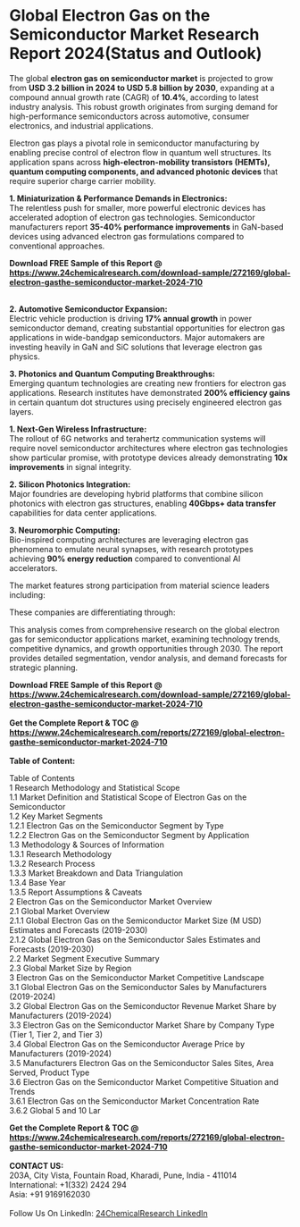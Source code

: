 <h1>Global Electron Gas on the Semiconductor Market Research Report 2024(Status and Outlook)</h1><p>The global <strong>electron gas on semiconductor market</strong> is projected to grow from <strong>USD 3.2 billion in 2024 to USD 5.8 billion by 2030</strong>, expanding at a compound annual growth rate (CAGR) of <strong>10.4%</strong>, according to latest industry analysis. This robust growth originates from surging demand for high-performance semiconductors across automotive, consumer electronics, and industrial applications.</p><p>Electron gas plays a pivotal role in semiconductor manufacturing by enabling precise control of electron flow in quantum well structures. Its application spans across <strong>high-electron-mobility transistors (HEMTs), quantum computing components, and advanced photonic devices</strong> that require superior charge carrier mobility.</p><p><strong>1. Miniaturization &amp; Performance Demands in Electronics:</strong><br>
The relentless push for smaller, more powerful electronic devices has accelerated adoption of electron gas technologies. Semiconductor manufacturers report <strong>35-40% performance improvements</strong> in GaN-based devices using advanced electron gas formulations compared to conventional approaches.</p><div><b>Download FREE Sample of this Report @ 
            <a href="https://www.24chemicalresearch.com/download-sample/272169/global-electron-gasthe-semiconductor-market-2024-710">
            https://www.24chemicalresearch.com/download-sample/272169/global-electron-gasthe-semiconductor-market-2024-710</a></b></div><br><p><strong>2. Automotive Semiconductor Expansion:</strong><br>
Electric vehicle production is driving <strong>17% annual growth</strong> in power semiconductor demand, creating substantial opportunities for electron gas applications in wide-bandgap semiconductors. Major automakers are investing heavily in GaN and SiC solutions that leverage electron gas physics.</p><p><strong>3. Photonics and Quantum Computing Breakthroughs:</strong><br>
Emerging quantum technologies are creating new frontiers for electron gas applications. Research institutes have demonstrated <strong>200% efficiency gains</strong> in certain quantum dot structures using precisely engineered electron gas layers.</p><p><strong>1. Next-Gen Wireless Infrastructure:</strong><br>
The rollout of 6G networks and terahertz communication systems will require novel semiconductor architectures where electron gas technologies show particular promise, with prototype devices already demonstrating <strong>10x improvements</strong> in signal integrity.</p><p><strong>2. Silicon Photonics Integration:</strong><br>
Major foundries are developing hybrid platforms that combine silicon photonics with electron gas structures, enabling <strong>40Gbps+ data transfer</strong> capabilities for data center applications.</p><p><strong>3. Neuromorphic Computing:</strong><br>
Bio-inspired computing architectures are leveraging electron gas phenomena to emulate neural synapses, with research prototypes achieving <strong>90% energy reduction</strong> compared to conventional AI accelerators.</p><p>The market features strong participation from material science leaders including:</p><p>These companies are differentiating through:</p><p>This analysis comes from comprehensive research on the global electron gas for semiconductor applications market, examining technology trends, competitive dynamics, and growth opportunities through 2030. The report provides detailed segmentation, vendor analysis, and demand forecasts for strategic planning.</p><div><b>Download FREE Sample of this Report @ 
            <a href="https://www.24chemicalresearch.com/download-sample/272169/global-electron-gasthe-semiconductor-market-2024-710">
            https://www.24chemicalresearch.com/download-sample/272169/global-electron-gasthe-semiconductor-market-2024-710</a></b></div><br><div><b>Get the Complete Report & TOC @ 
            <a href="https://www.24chemicalresearch.com/reports/272169/global-electron-gasthe-semiconductor-market-2024-710">
            https://www.24chemicalresearch.com/reports/272169/global-electron-gasthe-semiconductor-market-2024-710</a></b></div><br>
            <b>Table of Content:</b><p>Table of Contents<br />
1 Research Methodology and Statistical Scope<br />
1.1 Market Definition and Statistical Scope of Electron Gas on the Semiconductor<br />
1.2 Key Market Segments<br />
1.2.1 Electron Gas on the Semiconductor Segment by Type<br />
1.2.2 Electron Gas on the Semiconductor Segment by Application<br />
1.3 Methodology & Sources of Information<br />
1.3.1 Research Methodology<br />
1.3.2 Research Process<br />
1.3.3 Market Breakdown and Data Triangulation<br />
1.3.4 Base Year<br />
1.3.5 Report Assumptions & Caveats<br />
2 Electron Gas on the Semiconductor Market Overview<br />
2.1 Global Market Overview<br />
2.1.1 Global Electron Gas on the Semiconductor Market Size (M USD) Estimates and Forecasts (2019-2030)<br />
2.1.2 Global Electron Gas on the Semiconductor Sales Estimates and Forecasts (2019-2030)<br />
2.2 Market Segment Executive Summary<br />
2.3 Global Market Size by Region<br />
3 Electron Gas on the Semiconductor Market Competitive Landscape<br />
3.1 Global Electron Gas on the Semiconductor Sales by Manufacturers (2019-2024)<br />
3.2 Global Electron Gas on the Semiconductor Revenue Market Share by Manufacturers (2019-2024)<br />
3.3 Electron Gas on the Semiconductor Market Share by Company Type (Tier 1, Tier 2, and Tier 3)<br />
3.4 Global Electron Gas on the Semiconductor Average Price by Manufacturers (2019-2024)<br />
3.5 Manufacturers Electron Gas on the Semiconductor Sales Sites, Area Served, Product Type<br />
3.6 Electron Gas on the Semiconductor Market Competitive Situation and Trends<br />
3.6.1 Electron Gas on the Semiconductor Market Concentration Rate<br />
3.6.2 Global 5 and 10 Lar</p><div><b>Get the Complete Report & TOC @ 
            <a href="https://www.24chemicalresearch.com/reports/272169/global-electron-gasthe-semiconductor-market-2024-710">
            https://www.24chemicalresearch.com/reports/272169/global-electron-gasthe-semiconductor-market-2024-710</a></b></div><br><b>CONTACT US:</b><br>
            203A, City Vista, Fountain Road, Kharadi, Pune, India - 411014<br>
            International: +1(332) 2424 294<br>
            Asia: +91 9169162030 <br><br>
            Follow Us On LinkedIn: <a href="https://www.linkedin.com/company/24chemicalresearch/">24ChemicalResearch LinkedIn</a>